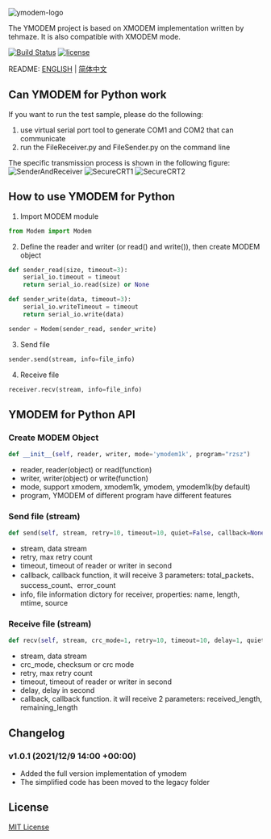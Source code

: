 ![ymodem-logo](https://raw.githubusercontent.com/alexwoo1900/ymodem/master/docs/assets/ymodem-logo.png)

The YMODEM project is based on XMODEM implementation written by tehmaze. It is also compatible with XMODEM mode.

[![Build Status](https://www.travis-ci.org/alexwoo1900/ymodem.svg?branch=master)](https://www.travis-ci.org/alexwoo1900/ymodem)
[![license](https://img.shields.io/github/license/mashape/apistatus.svg)](https://opensource.org/licenses/MIT)


README: [ENGLISH](https://github.com/alexwoo1900/ymodem/blob/master/README.md) | [简体中文](https://github.com/alexwoo1900/ymodem/blob/master/README_CN.md)


## Can YMODEM for Python work
If you want to run the test sample, please do the following:
1. use virtual serial port tool to generate COM1 and COM2 that can communicate
2. run the FileReceiver.py and FileSender.py on the command line

The specific transmission process is shown in the following figure:
![SenderAndReceiver](https://raw.githubusercontent.com/alexwoo1900/ymodem/master/docs/assets/sr.png)
![SecureCRT1](https://raw.githubusercontent.com/alexwoo1900/ymodem/master/docs/assets/ymodem_sender.gif)
![SecureCRT2](https://raw.githubusercontent.com/alexwoo1900/ymodem/master/docs/assets/ymodem_receiver.gif)

## How to use YMODEM for Python
1. Import MODEM module
```python
from Modem import Modem
```

2. Define the reader and writer (or read() and write()), then create MODEM object
```python
def sender_read(size, timeout=3):
    serial_io.timeout = timeout
    return serial_io.read(size) or None

def sender_write(data, timeout=3):
    serial_io.writeTimeout = timeout
    return serial_io.write(data)

sender = Modem(sender_read, sender_write)
```

3. Send file
```python
sender.send(stream, info=file_info)
```

4. Receive file
```python
receiver.recv(stream, info=file_info)
```

## YMODEM for Python API

### Create MODEM Object
```python
def __init__(self, reader, writer, mode='ymodem1k', program="rzsz")
```
- reader, reader(object) or read(function)
- writer, writer(object) or write(function)
- mode, support xmodem, xmodem1k, ymodem, ymodem1k(by default)
- program, YMODEM of different program have different features

### Send file (stream)
```python
def send(self, stream, retry=10, timeout=10, quiet=False, callback=None, info=None):
```
- stream, data stream
- retry, max retry count
- timeout, timeout of reader or writer in second
- callback, callback function, it will receive 3 parameters: total_packets、success_count、error_count
- info, file information dictory for receiver, properties: name, length, mtime, source

### Receive file (stream)
```python
def recv(self, stream, crc_mode=1, retry=10, timeout=10, delay=1, quiet=0, callback=None, info=None)
```
- stream, data stream
- crc_mode, checksum or crc mode
- retry, max retry count
- timeout, timeout of reader or writer in second
- delay, delay in second
- callback, callback function. it will receive 2 parameters: received_length, remaining_length

## Changelog
### v1.0.1 (2021/12/9 14:00 +00:00)
- Added the full version implementation of ymodem
- The simplified code has been moved to the legacy folder

## License 
[MIT License](https://opensource.org/licenses/MIT)
